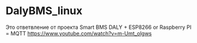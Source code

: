 # DalyBMS_linux

Это ответвление от проекта Smart BMS DALY + ESP8266 or Raspberry PI = MQTT https://www.youtube.com/watch?v=m-Umt_olgws

